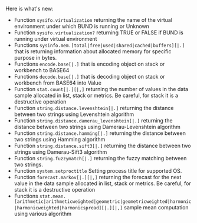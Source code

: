 Here is what's new:
* Function ```sysifo.virtualization``` returning the name of the virtual environment under which BUND is running or Unknown
* Function ```sysifo.virtualization?``` returning TRUE or FALSE if BUND is running under virtual environment
* Functions ```sysinfo.mem.[total|free|used|shared|cached|buffers][|.]``` that is returning information about allocated memory for specific purpose in bytes.
* Functions ```encode.base[|.]``` that is encoding object on stack or workbench to BASE64
* Functions ```decode.base[|.]``` that is decoding object on stack or workbench from BASE64 into Value
* Function ```stat.count[|.][|,]``` returning the number of values in the data sample allocated in list, stack or metrics. Be careful, for stack it is a destructive operation
* Function ```string.distance.levenshtein[|.]``` returning the distance between two strings using Levenshtein algorithm
* Function ```string.distance.damerau_levenshtein[|.]``` returning the distance between two strings using Damerau-Levenshtein algorithm
* Function ```string.distance.hamming[|.]``` returning the distance between two strings using Hamming algorithm
* Function ```string.distance.sift3[|.]``` returning the distance between two strings using Damerau-Sift3 algorithm
* Function ```string.fuzzymatch[|.]``` returning the fuzzy matching between two strings.
* Function ```system.setproctitle``` Setting process title for supported OS.
* Function ```forecast.markov[|.][|,]``` returning the forecast for the next value in the data sample allocated in list, stack or metrics. Be careful, for stack it is a destructive operation
* Functions ```stat.mean.[arithmetic|arithmeticweighted|geometric|geometricweighted|harmonic|harmonicweighted|harmonicspread][|.][|,]``` sample mean computation using various algorithm

